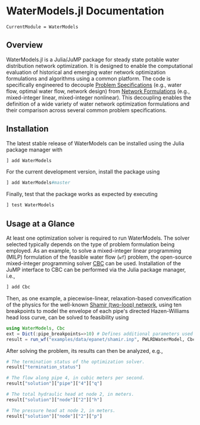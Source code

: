 # WaterModels.jl Documentation

```@meta
CurrentModule = WaterModels
```

## Overview
WaterModels.jl is a Julia/JuMP package for steady state potable water distribution network optimization.
It is designed to enable the computational evaluation of historical and emerging water network optimization formulations and algorithms using a common platform.
The code is specifically engineered to decouple [Problem Specifications](@ref) (e.g., water flow, optimal water flow, network design) from [Network Formulations](@ref) (e.g., mixed-integer linear, mixed-integer nonlinear).
This decoupling enables the definition of a wide variety of water network optimization formulations and their comparison across several common problem specifications.

## Installation
The latest stable release of WaterModels can be installed using the Julia package manager with
```julia
] add WaterModels
```

For the current development version, install the package using
```julia
] add WaterModels#master
```

Finally, test that the package works as expected by executing
```julia
] test WaterModels
```

## Usage at a Glance
At least one optimization solver is required to run WaterModels.
The solver selected typically depends on the type of problem formulation being employed.
As an example, to solve a mixed-integer linear programming (MILP) formulation of the feasible water flow (`wf`) problem, the open-source mixed-integer programming solver [CBC](https://github.com/coin-or/Cbc) can be used.
Installation of the JuMP interface to CBC can be performed via the Julia package manager, i.e.,

```julia
] add Cbc
```

Then, as one example, a piecewise-linear, relaxation-based convexification of the physics for the well-known [Shamir (two-loop) network](https://github.com/lanl-ansi/WaterModels.jl/blob/master/examples/data/epanet/shamir.inp), using ten breakpoints to model the envelope of each pipe's directed Hazen-Williams head loss curve, can be solved to feasibility using

```julia
using WaterModels, Cbc
ext = Dict(:pipe_breakpoints=>10) # Defines additional parameters used in model construction.
result = run_wf("examples/data/epanet/shamir.inp", PWLRDWaterModel, Cbc.Optimizer; ext=ext)
```

After solving the problem, its results can then be analyzed, e.g.,
```julia
# The termination status of the optimization solver.
result["termination_status"]

# The flow along pipe 4, in cubic meters per second.
result["solution"]["pipe"]["4"]["q"]

# The total hydraulic head at node 2, in meters.
result["solution"]["node"]["2"]["h"]

# The pressure head at node 2, in meters.
result["solution"]["node"]["2"]["p"]
```

